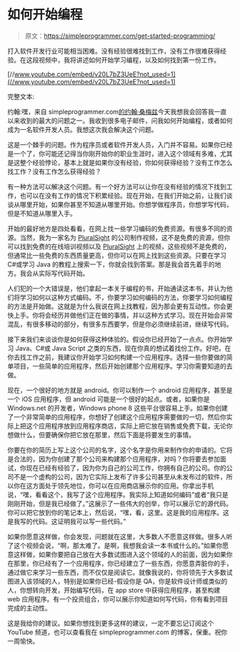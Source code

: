 # 如何开始编程

> 原文：<https://simpleprogrammer.com/get-started-programming/>

打入软件开发行业可能相当困难。没有经验很难找到工作，没有工作很难获得经验。在这段视频中，我将讲述如何开始学习编程，以及如何找到第一份工作。

[//www.youtube.com/embed/v20L7bZ3UeE?not_used=1](//www.youtube.com/embed/v20L7bZ3UeE?not_used=1)

完整文本:

约翰:嘿，来自 simpleprogrammer.com[的约翰·桑梅兹](http://s.wisestamp.com/links?url=http%3A%2F%2Fsimpleprogrammer.com%2F&sn=am9obi5zb25tZXpAZ21haWwuY29t)今天我想我会回答我一直以来收到的最大的问题之一。我收到很多电子邮件，问我如何开始编程，或者如何成为一名软件开发人员。我想这次我会解决这个问题。

这是一个棘手的问题。作为程序员或者软件开发人员，入门并不容易。如果你已经是一个了，你可能还记得当你刚开始你的职业生涯时，进入这个领域有多难，尤其是这整个经验悖论，基本上就是如果你没有经验，你如何获得经验？没有工作怎么找工作？没有工作怎么获得经验？

有一种方法可以解决这个问题。有一个好方法可以让你在没有经验的情况下找到工作，也可以在没有工作的情况下积累经验。现在开始，在我们开始之前，让我们谈谈从哪里开始，如果你甚至不知道从哪里开始。你想学做程序员，你想学写代码，但是不知道从哪里入手。

开始的最好地方是四处看看，在网上找一些学习编码的免费资源。有很多不同的资源。当然，我为一家名为 [PluralSight](https://simpleprogrammer.com/pluralsight) 的公司制作视频，这不是免费的资源，但你可以找到免费的在线培训视频以及 [PluralSight](https://simpleprogrammer.com/pluralsight) 上的视频，这些视频不是免费的，但通常比一些免费的东西质量更高，但你可以在网上找到这些资源。只要在学习 C#或学习 Java 的教程上搜索一下，你就会找到答案。那是我会首先着手的地方。我会从实际写代码开始。

人们犯的一个大错误是，他们拿起一本关于编程的书，开始通读这本书，并认为他们将学习如何以这种方式编码。不，你要学习如何编码的方法，你要学习如何编程的方法是开始做。这就是为什么我说在网上找教程，因为那会更有互动性。你会更快上手。你将会经历并做他们正在做的事情，并以这种方式学习。现在开始会非常混乱，有很多移动的部分，有很多东西要学，但是你必须继续前进，继续写代码。

接下来我们来谈谈你是如何获得这种体验的。假设你已经开始了一点点。你开始学习 Java、C#或 Java Script 之类的东西，现在你真的想试着找份工作。好吧，在你去找工作之前，我建议你开始学习如何构建一个应用程序。选择一些你要做的简单项目，一些简单的应用程序，然后开始创建那个应用程序。学习你需要知道的去做。

现在，一个很好的地方就是 android。你可以制作一个 android 应用程序，甚至是一个 iOS 应用程序，但 android 可能是一个很好的起点。或者，如果你是 Windows.net 的开发者，Windows phone 8 这些平台很容易上手。如果你创建了一个非常简单的应用程序，你想好了创建这个应用程序需要做的一切，然后你实际上把这个应用程序放到应用程序商店，实际上把它放在销售或免费下载，无论你想做什么，但要确保你把它放在那里，然后下面是将要发生的事情。

你要在你的简历上写上这个公司的名字，这个名字是你用来制作你的申请的。它将是合法的，因为你创建了那个公司来构建那个应用程序，对吗？你将要去参加面试，你现在已经有经验了，因为你为自己的公司工作，你拥有自己的公司。你的公司不是一个虚构的公司，因为它实际上发布了许多公司甚至从未发布过的软件，所以你在这方面处于领先地位，你可以在应用商店展示你的应用。你拿出手机说，“嘿，看看这个，我写了这个应用程序。我实际上知道如何编码”或者“我只是刚刚开始，但是我已经做了。”这展示了一些伟大的创举，你可以展示它的源代码。你可以把它放到你的笔记本上，然后说，“嘿，看，这里。这是我的应用程序。这是我写的代码。这证明我可以写一些代码。”

如果你愿意这样做，你会发现，问题就在这里，大多数人不愿意这样做。很多人听了这个视频会说，“啊，那太难了。是啊，我想我会读一本书或什么的。”如果你愿意这样做，如果你要把自己放在大多数试图进入这个领域的人的前面，因为如果你在那里，你已经有了一个应用程序，你已经建立了一些东西，你愿意弄脏你的手，通过做它来学习一些东西，而不仅仅是阅读它。就像我说的，你将领先于大多数试图进入该领域的人，特别是如果你已经-假设你是 QA，你是软件设计师或类似的人，你想转向开发，开始编写代码，在 app store 中获得应用程序，甚至构建 web 应用程序。有一个投资组合，你可以展示你知道如何写代码，你有看到项目完成的主动性。

这是我给你的建议。如果你想找到更多这样的建议，一定不要忘记订阅这个 YouTube 频道，也可以查看我在 simpleprogrammer.com 的博客，保重。祝你一周愉快。